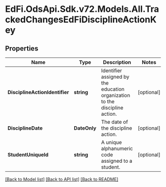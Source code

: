 # EdFi.OdsApi.Sdk.v72.Models.All.TrackedChangesEdFiDisciplineActionKey

## Properties

Name | Type | Description | Notes
------------ | ------------- | ------------- | -------------
**DisciplineActionIdentifier** | **string** | Identifier assigned by the education organization to the discipline action. | [optional] 
**DisciplineDate** | **DateOnly** | The date of the discipline action. | [optional] 
**StudentUniqueId** | **string** | A unique alphanumeric code assigned to a student. | [optional] 

[[Back to Model list]](../README.md#documentation-for-models) [[Back to API list]](../README.md#documentation-for-api-endpoints) [[Back to README]](../README.md)

